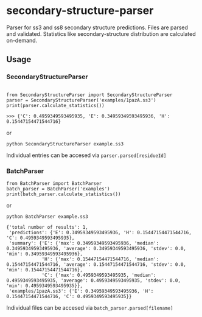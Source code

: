 # secondary-structure-parser
Parser for ss3 and ss8 secondary structure predictions.
Files are parsed and validated. Statistics like secondary-structure distribution are calculated on-demand.
## Usage

### SecondaryStructureParser
```

from SecondaryStructureParser import SecondaryStructureParser
parser = SecondaryStructureParser('examples/1pazA.ss3')
print(parser.calculate_statistics())

>>> {'C': 0.4959349593495935, 'E': 0.34959349593495936, 'H': 0.15447154471544716}
```

or

`python SecondaryStructureParser example.ss3`

Individual entries can be accesed via `parser.parsed[residueId]`
### BatchParser

```
from BatchParser import BatchParser
batch_parser = BatchParser('examples')
print(batch_parser.calculate_statistics())
```

or

`python BatchParser example.ss3`

```
{'total number of results': 1, 
 'predictions': {'E': 0.34959349593495936, 'H': 0.15447154471544716, 'C': 0.4959349593495935}, 
 'summary': {'E': {'max': 0.34959349593495936, 'median': 0.34959349593495936, 'average': 0.34959349593495936, 'stdev': 0.0, 'min': 0.34959349593495936}, 
             'H': {'max': 0.15447154471544716, 'median': 0.15447154471544716, 'average': 0.15447154471544716, 'stdev': 0.0, 'min': 0.15447154471544716}, 
             'C': {'max': 0.4959349593495935, 'median': 0.4959349593495935, 'average': 0.4959349593495935, 'stdev': 0.0, 'min': 0.4959349593495935}}, 
 'examples/1pazA.ss3': {'E': 0.34959349593495936, 'H': 0.15447154471544716, 'C': 0.4959349593495935}}
 ```  

Individual files can be accesed via `batch_parser.parsed[filename]`     
     